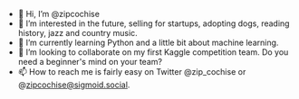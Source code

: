 - 👋 Hi, I’m @zipcochise
- 👀 I’m interested in the future, selling for startups, adopting dogs, reading history, jazz and country music.
- 🌱 I’m currently learning Python and a little bit about machine learning.
- 💞️ I’m looking to collaborate on my first Kaggle competition team. Do you need a beginner's mind on your team?
- 📫 How to reach me is fairly easy on Twitter @zip_cochise or @zipcochise@sigmoid.social.

<!---
zipcochise/zipcochise is a ✨ special ✨ repository because its `README.md` (this file) appears on your GitHub profile.
You can click the Preview link to take a look at your changes.
--->
